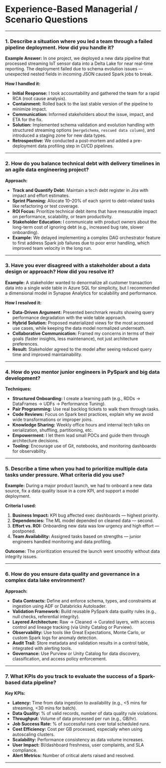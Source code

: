 # Experience-Based Managerial / Scenario Questions
---

### **1. Describe a situation where you led a team through a failed pipeline deployment. How did you handle it?**

**Example Answer:**
In one project, we deployed a new data pipeline that processed streaming IoT sensor data into a Delta Lake for near real-time reporting. The deployment failed due to schema evolution issues — unexpected nested fields in incoming JSON caused Spark jobs to break.

**How I handled it:**

* **Initial Response:** I took accountability and gathered the team for a rapid RCA (root cause analysis).
* **Containment:** Rolled back to the last stable version of the pipeline to minimize impact.
* **Communication:** Informed stakeholders about the issue, impact, and ETA for the fix.
* **Solution:** Implemented schema validation and evolution handling with structured streaming options (`mergeSchema`, `rescued data column`), and introduced a staging zone for new data types.
* **Retrospective:** We conducted a post-mortem and added a pre-deployment data profiling step in CI/CD pipelines.

---

### **2. How do you balance technical debt with delivery timelines in an agile data engineering project?**

**Approach:**

* **Track and Quantify Debt:** Maintain a tech debt register in Jira with impact and effort estimates.
* **Sprint Planning:** Allocate 10–20% of each sprint to debt-related tasks like refactoring or test coverage.
* **ROI Focus:** Prioritize technical debt items that have measurable impact on performance, scalability, or team productivity.
* **Stakeholder Education:** I communicate with product owners about the long-term cost of ignoring debt (e.g., increased bug rate, slower onboarding).
* **Example:** We delayed implementing a complex DAG orchestrator feature to first address Spark job failures due to poor error handling, which improved team velocity in the long run.

---

### **3. Have you ever disagreed with a stakeholder about a data design or approach? How did you resolve it?**

**Example:**
A stakeholder wanted to denormalize all customer transaction data into a single wide table in Azure SQL for simplicity, but I recommended a dimensional model in Synapse Analytics for scalability and performance.

**How I resolved it:**

* **Data-Driven Argument:** Presented benchmark results showing query performance degradation with the wide table approach.
* **Hybrid Solution:** Proposed materialized views for the most accessed use cases, while keeping the data model normalized underneath.
* **Collaborative Communication:** Framed my concerns in terms of their goals (faster insights, less maintenance), not just architecture preferences.
* **Result:** Stakeholder agreed to the model after seeing reduced query time and improved maintainability.

---

### **4. How do you mentor junior engineers in PySpark and big data development?**

**Techniques:**

* **Structured Onboarding:** I create a learning path (e.g., RDDs → DataFrames → UDFs → Performance Tuning).
* **Pair Programming:** Use real backlog tickets to walk them through tasks.
* **Code Reviews:** Focus on Spark best practices, explain why we avoid wide transformations or improper joins.
* **Knowledge Sharing:** Weekly office hours and internal tech talks on serialization, shuffling, partitioning, etc.
* **Empowerment:** I let them lead small POCs and guide them through architecture decisions.
* **Tooling:** Encourage use of Git, notebooks, and monitoring dashboards for observability.

---

### **5. Describe a time when you had to prioritize multiple data tasks under pressure. What criteria did you use?**

**Example:**
During a major product launch, we had to onboard a new data source, fix a data quality issue in a core KPI, and support a model deployment.

**Criteria I used:**

1. **Business Impact:** KPI bug affected exec dashboards — highest priority.
2. **Dependencies:** The ML model depended on cleaned data — second.
3. **Effort vs. ROI:** Onboarding new data was low urgency and high effort — postponed.
4. **Team Availability:** Assigned tasks based on strengths — junior engineers handled monitoring and data profiling.

**Outcome:** The prioritization ensured the launch went smoothly without data integrity issues.

---

### **6. How do you ensure data quality and governance in a complex data lake environment?**

**Approach:**

* **Data Contracts:** Define and enforce schema, types, and constraints at ingestion using ADF or Databricks Autoloader.
* **Validation Framework:** Build reusable PySpark data quality rules (e.g., null checks, referential integrity).
* **Layered Architecture:** Raw → Cleaned → Curated layers, with access control and lineage tracking (via Unity Catalog or Purview).
* **Observability:** Use tools like Great Expectations, Monte Carlo, or custom Spark logs for anomaly detection.
* **Audit Trail:** Store metadata and validation results in a control table, integrated with alerting tools.
* **Governance:** Use Purview or Unity Catalog for data discovery, classification, and access policy enforcement.

---

### **7. What KPIs do you track to evaluate the success of a Spark-based data pipeline?**

**Key KPIs:**

* **Latency:** Time from data ingestion to availability (e.g., <5 mins for streaming, <30 mins for batch).
* **Data Quality:** % of valid records, number of data quality rule violations.
* **Throughput:** Volume of data processed per run (e.g., GB/hr).
* **Job Success Rate:** % of successful runs over total scheduled runs.
* **Cost Efficiency:** Cost per GB processed, especially when using autoscaling clusters.
* **Scalability:** Performance consistency as data volume increases.
* **User Impact:** BI/dashboard freshness, user complaints, and SLA compliance.
* **Alert Metrics:** Number of critical alerts raised and resolved.

---

